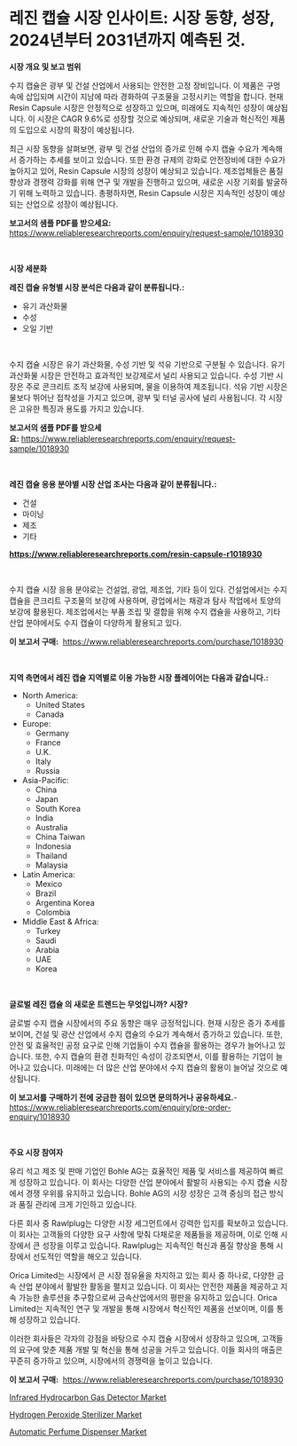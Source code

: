 <p><h1>레진 캡슐 시장 인사이트: 시장 동향, 성장, 2024년부터 2031년까지 예측된 것.</h1></p><p><strong>시장 개요 및 보고 범위</strong></p>
<p><p>수지 캡슐은 광부 및 건설 산업에서 사용되는 안전한 고정 장비입니다. 이 제품은 구멍 속에 삽입되며 시간이 지남에 따라 경화하여 구조물을 고정시키는 역할을 합니다. 현재 Resin Capsule 시장은 안정적으로 성장하고 있으며, 미래에도 지속적인 성장이 예상됩니다. 이 시장은 CAGR 9.6%로 성장할 것으로 예상되며, 새로운 기술과 혁신적인 제품의 도입으로 시장의 확장이 예상됩니다.</p><p>최근 시장 동향을 살펴보면, 광부 및 건설 산업의 증가로 인해 수지 캡슐 수요가 계속해서 증가하는 추세를 보이고 있습니다. 또한 환경 규제의 강화로 안전장비에 대한 수요가 높아지고 있어, Resin Capsule 시장의 성장이 예상되고 있습니다. 제조업체들은 품질 향상과 경쟁력 강화를 위해 연구 및 개발을 진행하고 있으며, 새로운 시장 기회를 발굴하기 위해 노력하고 있습니다. 총평하자면, Resin Capsule 시장은 지속적인 성장이 예상되는 산업으로 성장이 예상됩니다.</p></p>
<p><strong>보고서의 샘플 PDF를 받으세요:</strong> <a href="https://www.reliableresearchreports.com/enquiry/request-sample/1018930">https://www.reliableresearchreports.com/enquiry/request-sample/1018930</a></p>
<p>&nbsp;</p>
<p><strong>시장 세분화</strong></p>
<p><strong>레진 캡슐 유형별 시장 분석은 다음과 같이 분류됩니다.:</strong></p>
<p><ul><li>유기 과산화물</li><li>수성</li><li>오일 기반</li></ul></p>
<p>&nbsp;</p>
<p><p>수지 캡슐 시장은 유기 과산화물, 수성 기반 및 석유 기반으로 구분될 수 있습니다. 유기 과산화물 시장은 안전하고 효과적인 보강제로서 널리 사용되고 있습니다. 수성 기반 시장은 주로 콘크리트 조직 보강에 사용되며, 물을 이용하여 제조됩니다. 석유 기반 시장은 물보다 뛰어난 접착성을 가지고 있으며, 광부 및 터널 공사에 널리 사용됩니다. 각 시장은 고유한 특징과 용도를 가지고 있습니다.</p></p>
<p><strong>보고서의 샘플 PDF를 받으세요:</strong>&nbsp;<a href="https://www.reliableresearchreports.com/enquiry/request-sample/1018930">https://www.reliableresearchreports.com/enquiry/request-sample/1018930</a></p>
<p>&nbsp;</p>
<p><strong> 레진 캡슐 응용 분야별 시장 산업 조사는 다음과 같이 분류됩니다.:</strong></p>
<p><ul><li>건설</li><li>마이닝</li><li>제조</li><li>기타</li></ul></p>
<p><strong><a href="https://www.reliableresearchreports.com/resin-capsule-r1018930">https://www.reliableresearchreports.com/resin-capsule-r1018930</a></strong></p>
<p>&nbsp;</p>
<p><p>수지 캡슐 시장 응용 분야로는 건설업, 광업, 제조업, 기타 등이 있다. 건설업에서는 수지 캡슐을 콘크리트 구조물의 보강에 사용하며, 광업에서는 채광과 탐사 작업에서 토양의 보강에 활용된다. 제조업에서는 부품 조립 및 결합을 위해 수지 캡슐을 사용하고, 기타 산업 분야에서도 수지 캡슐이 다양하게 활용되고 있다.</p></p>
<p><strong>이 보고서 구매:</strong>&nbsp; <a href="https://www.reliableresearchreports.com/purchase/1018930">https://www.reliableresearchreports.com/purchase/1018930</a></p>
<p>&nbsp;</p>
<p><strong>지역 측면에서 레진 캡슐 지역별로 이용 가능한 시장 플레이어는 다음과 같습니다.:</strong></p>
<p><ul>
    <li>
        North America:
        <ul>
            <li>United States</li>
            <li>Canada</li>
        </ul>
    </li>
    <li>
        Europe:
        <ul>
            <li>Germany</li>
            <li>France</li>
            <li>U.K.</li>
            <li>Italy</li>
            <li>Russia</li>
        </ul>
    </li>
    <li>
        Asia-Pacific:
        <ul>
            <li>China</li>
            <li>Japan</li>
            <li>South Korea</li>
            <li>India</li>
            <li>Australia</li>
            <li>China Taiwan</li>
            <li>Indonesia</li>
            <li>Thailand</li>
            <li>Malaysia</li>
        </ul>
    </li>
    <li>
        Latin America:
        <ul>
            <li>Mexico</li>
            <li>Brazil</li>
            <li>Argentina Korea</li>
            <li>Colombia</li>
        </ul>
    </li>
    <li>
        Middle East & Africa:
        <ul>
            <li>Turkey</li>
            <li>Saudi</li>
            <li>Arabia</li>
            <li>UAE</li>
            <li>Korea</li>
        </ul>
    </li>
    </ul></p>
<p>&nbsp;</p>
<p><strong>글로벌 레진 캡슐 의 새로운 트렌드는 무엇입니까? 시장?</strong></p>
<p><p>글로벌 수지 캡슐 시장에서의 주요 동향은 매우 긍정적입니다. 현재 시장은 증가 추세를 보이며, 건설 및 광산 산업에서 수지 캡슐의 수요가 계속해서 증가하고 있습니다. 또한, 안전 및 효율적인 공정 요구로 인해 기업들이 수지 캡슐을 활용하는 경우가 늘어나고 있습니다. 또한, 수지 캡슐의 환경 친화적인 속성이 강조되면서, 이를 활용하는 기업이 늘어나고 있습니다. 미래에는 더 많은 산업 분야에서 수지 캡슐의 활용이 늘어날 것으로 예상됩니다.</p></p>
<p><strong>이 보고서를 구매하기 전에 궁금한 점이 있으면 문의하거나 공유하세요.</strong>- <a href="https://www.reliableresearchreports.com/enquiry/pre-order-enquiry/1018930">https://www.reliableresearchreports.com/enquiry/pre-order-enquiry/1018930</a></p>
<p>&nbsp;</p>
<p><strong>주요 시장 참여자</strong></p>
<p><p>유리 석고 제조 및 판매 기업인 Bohle AG는 효율적인 제품 및 서비스를 제공하여 빠르게 성장하고 있습니다. 이 회사는 다양한 산업 분야에서 활발히 사용되는 수지 캡슐 시장에서 경쟁 우위를 유지하고 있습니다. Bohle AG의 시장 성장은 고객 중심의 접근 방식과 품질 관리에 크게 기인하고 있습니다.</p><p>다른 회사 중 Rawlplug는 다양한 시장 세그먼트에서 강력한 입지를 확보하고 있습니다. 이 회사는 고객들의 다양한 요구 사항에 맞춰 다채로운 제품들을 제공하며, 이로 인해 시장에서 큰 성장을 이루고 있습니다. Rawlplug는 지속적인 혁신과 품질 향상을 통해 시장에서 선도적인 역할을 해오고 있습니다.</p><p>Orica Limited는 시장에서 큰 시장 점유율을 차지하고 있는 회사 중 하나로, 다양한 금속 산업 분야에서 활발한 활동을 펼치고 있습니다. 이 회사는 안전한 제품을 제공하고 지속 가능한 솔루션을 추구함으로써 금속산업에서의 평판을 유지하고 있습니다. Orica Limited는 지속적인 연구 및 개발을 통해 시장에서 혁신적인 제품을 선보이며, 이를 통해 성장하고 있습니다.</p><p>이러한 회사들은 각자의 강점을 바탕으로 수지 캡슐 시장에서 성장하고 있으며, 고객들의 요구에 맞춘 제품 개발 및 혁신을 통해 성공을 거두고 있습니다. 이들 회사의 매출은 꾸준히 증가하고 있으며, 시장에서의 경쟁력을 높이고 있습니다.</p></p>
<p><strong>이 보고서 구매:</strong>&nbsp;&nbsp;<a href="https://www.reliableresearchreports.com/purchase/1018930">https://www.reliableresearchreports.com/purchase/1018930</a></p>
<p><p><a href="https://github.com/kufem1/Market-Research-Report-List-2/blob/main/infrared-hydrocarbon-gas-detector-market.md">Infrared Hydrocarbon Gas Detector Market</a></p><p><a href="https://github.com/nathandecarvalho/Market-Research-Report-List-2/blob/main/hydrogen-peroxide-sterilizer-market.md">Hydrogen Peroxide Sterilizer Market</a></p><p><a href="https://github.com/kosella/Market-Research-Report-List-2/blob/main/automatic-perfume-dispenser-market.md">Automatic Perfume Dispenser Market</a></p></p>